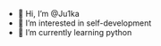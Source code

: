 - 👋 Hi, I’m @Ju1ka
- 👀 I’m interested in self-development
- 🌱 I’m currently learning python

<!---
Ju1ka/Ju1ka is a ✨ special ✨ repository because its `README.md` (this file) appears on your GitHub profile.
You can click the Preview link to take a look at your changes.
--->
